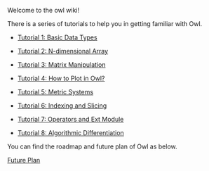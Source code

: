 Welcome to the owl wiki!

There is a series of tutorials to help you in getting familiar with Owl.

* [Tutorial 1: Basic Data Types](https://github.com/ryanrhymes/owl/wiki/Tutorial:-Basic-Data-Types)

* [Tutorial 2: N-dimensional Array](https://github.com/ryanrhymes/owl/wiki/Tutorial:-N-Dimensional-Array)

* [Tutorial 3: Matrix Manipulation](https://github.com/ryanrhymes/owl/wiki/Tutorial:-Matrix-Manipulation)

* [Tutorial 4: How to Plot in Owl?](https://github.com/ryanrhymes/owl/wiki/Tutorial:-How-to-Plot-in-Owl%3F)

* [Tutorial 5: Metric Systems](https://github.com/ryanrhymes/owl/wiki/Tutorial:-Metric-Systems)

* [Tutorial 6: Indexing and Slicing](https://github.com/ryanrhymes/owl/wiki/Tutorial:-Indexing-and-Slicing)

* [Tutorial 7: Operators and Ext Module](https://github.com/ryanrhymes/owl/wiki/Tutorial:-Operators-and-Ext-Module)

* [Tutorial 8: Algorithmic Differentiation](https://github.com/ryanrhymes/owl/wiki/Tutorial:-Algorithmic-Differentiation)

You can find the roadmap and future plan of Owl as below.

[Future Plan](https://github.com/ryanrhymes/owl/wiki/Future-Plan)
